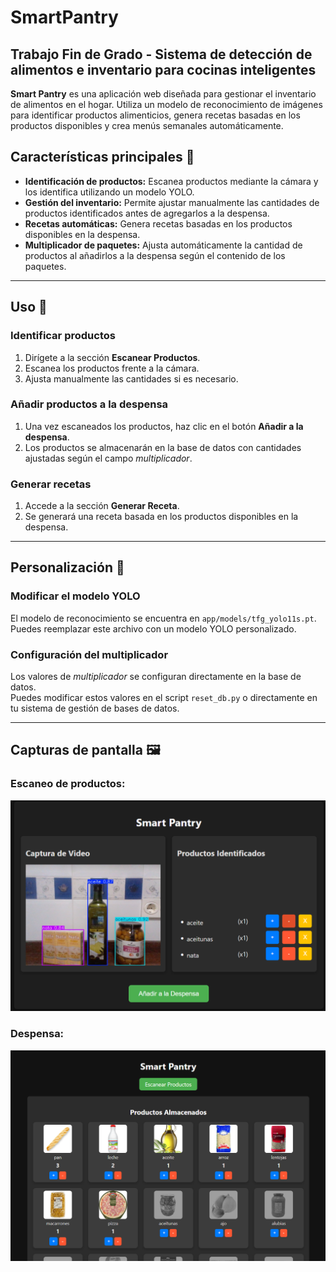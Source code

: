 # SmartPantry
## Trabajo Fin de Grado - Sistema de detección de alimentos e inventario para cocinas inteligentes

**Smart Pantry** es una aplicación web diseñada para gestionar el inventario de alimentos en el hogar. Utiliza un modelo de reconocimiento de imágenes para identificar productos alimenticios, genera recetas basadas en los productos disponibles y crea menús semanales automáticamente.

## Características principales 🌟
- **Identificación de productos:** Escanea productos mediante la cámara y los identifica utilizando un modelo YOLO.
- **Gestión del inventario:** Permite ajustar manualmente las cantidades de productos identificados antes de agregarlos a la despensa.
- **Recetas automáticas:** Genera recetas basadas en los productos disponibles en la despensa.
- **Multiplicador de paquetes:** Ajusta automáticamente la cantidad de productos al añadirlos a la despensa según el contenido de los paquetes.

---

## Uso 🚀

### Identificar productos
1. Dirígete a la sección **Escanear Productos**.
2. Escanea los productos frente a la cámara.
3. Ajusta manualmente las cantidades si es necesario.

### Añadir productos a la despensa
1. Una vez escaneados los productos, haz clic en el botón **Añadir a la despensa**.
2. Los productos se almacenarán en la base de datos con cantidades ajustadas según el campo *multiplicador*.

### Generar recetas
1. Accede a la sección **Generar Receta**.
2. Se generará una receta basada en los productos disponibles en la despensa.

---

## Personalización 🔧

### Modificar el modelo YOLO
El modelo de reconocimiento se encuentra en `app/models/tfg_yolo11s.pt`.  
Puedes reemplazar este archivo con un modelo YOLO personalizado.

### Configuración del multiplicador
Los valores de *multiplicador* se configuran directamente en la base de datos.  
Puedes modificar estos valores en el script `reset_db.py` o directamente en tu sistema de gestión de bases de datos.

---

## Capturas de pantalla 🖼️

### Escaneo de productos:

![Interfaz identificar](assets/interfaz__identificar.png)

### Despensa:

![Interfaz despensa](assets/interfaz__despensa.png)
